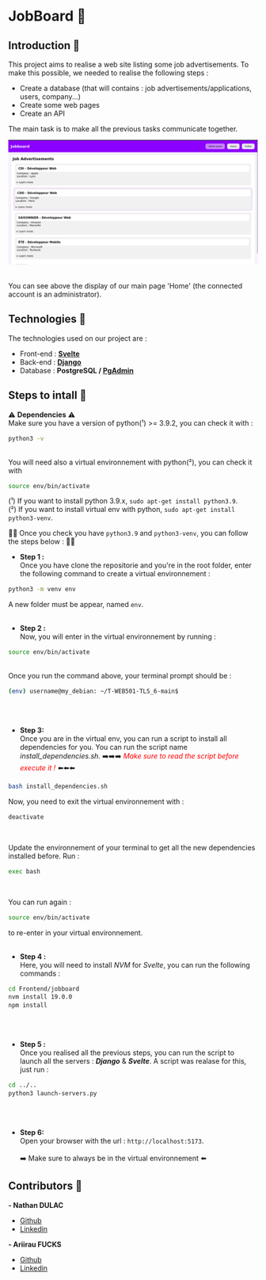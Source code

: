 # JobBoard 💼

## Introduction 📖
This project aims to realise a web site listing some job advertisements.
To make this possible, we needed to realise the following steps :
- Create a database (that will contains : job advertisements/applications, users, company...)
- Create some web pages
- Create an API 

The main task is to make all the previous tasks communicate together.

![Screenshot of our Home on Joboard](screenshot_home_jobboard.png)

<br>You can see above the display of our main page 'Home' (the connected account is an administrator).<br>

## Technologies 💯

The technologies used on our project are :
- Front-end : **[Svelte](https://svelte.dev/)**
- Back-end : **[Django](https://www.django-rest-framework.org/)**
- Database : **PostgreSQL / [PgAdmin](https://www.pgadmin.org/)**

## Steps to intall 📝
⚠️ **Dependencies** ⚠️<br>
Make sure you have a version of python(¹) >= 3.9.2, you can check it with : 
```bash
python3 -v
```
<br>
You will need also a virtual environnement with python(²), you can check it with <br>

```bash
source env/bin/activate
```



(¹) If you want to install python 3.9.x, `sudo apt-get install python3.9`.<br>
(²) If you want to install virtual env with python, `sudo apt-get install python3-venv`.<br>

👍🏼 Once you check you have `python3.9` and `python3-venv`, you can follow the steps below : 👍🏼<br>

- **Step 1 :**<br>
Once you have clone the repositorie and you're in the root folder, enter the following command to create a virtual environnement : 
```bash
python3 -m venv env
```
A new folder must be appear, named `env`. <br><br>

- **Step 2 :**<br>
Now, you will enter in the virtual environnement by running : 
```bash
source env/bin/activate
```
<br>
Once you run the command above, your terminal prompt should be :

```bash
(env) username@my_debian: ~/T-WEB501-TLS_6-main$
``` 
<br><br>

- **Step 3:**<br>
Once you are in the virtual env, you can run a script to install all dependencies for you. You can run the script name _install_dependencies.sh_.
➡️➡️➡️<font color="red"> _Make sure to read the script before execute it !_ </font> ⬅️⬅️⬅️

```bash
bash install_dependencies.sh
```

Now, you need to exit the virtual environnement with : 

```bash
deactivate
```
<br>

Update the environnement of your terminal to get all the new dependencies installed before. Run : 

```bash
exec bash
```
<br>

You can run again :

```bash
source env/bin/activate
```
to re-enter in your virtual environnement.<br><br>
- **Step 4 :**<br>
Here, you will need to install _NVM_ for _Svelte_, you can run the following commands :<br>

```bash
cd Frontend/jobboard
nvm install 19.0.0
npm install
```
<br><br>

- **Step 5 :**<br>
Once you realised all the previous steps, you can run the script to launch all the servers : ***Django*** & ***Svelte***.
A script was realase for this, just run : <br>

```bash
cd ../..
python3 launch-servers.py
```
<br><br>
- **Step 6:**<br>
Open your browser with the url : `http://localhost:5173`.<br><br>
➡️ Make sure to always be in the virtual environnement ⬅️<br>

## Contributors 💪 
**- Nathan DULAC** <br>
- [Github](https://github.com/Torahime3)
- [Linkedin](https://www.linkedin.com/in/nathan-dulac-2aa654257/)<br>

**- Ariirau FUCKS** <br>
- [Github](https://github.com/AriirauF)
- [Linkedin](https://www.linkedin.com/in/ariirau-fucks-9234a226b/) 
